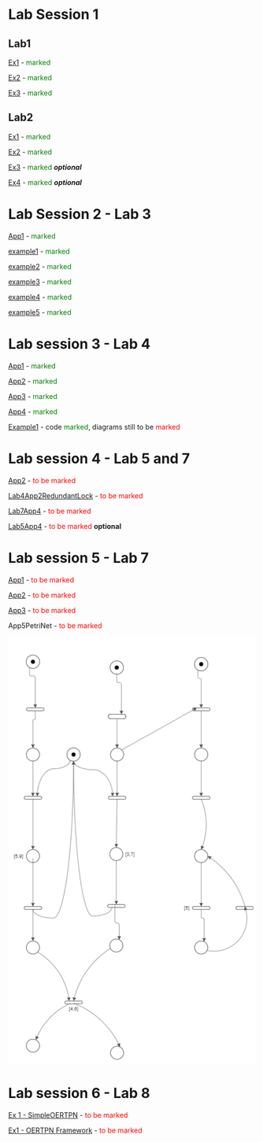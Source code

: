 # Lab Session 1
## Lab1
[Ex1](src%2FLabSession1%2FLab1%2FEx1) - <span style="color:green">marked</span>

[Ex2](src%2FLabSession1%2FLab1%2FEx2) - <span style="color:green">marked</span>

[Ex3](src%2FLabSession1%2FLab1%2FEx3) - <span style="color:green">marked</span>

## Lab2

[Ex1](src%2FLabSession1%2FLab2%2FEx1) - <span style="color:green">marked</span>

[Ex2](src%2FLabSession1%2FLab2%2FEx2) - <span style="color:green">marked</span>

[Ex3](src%2FLabSession1%2FLab2%2FEx3) - <span style="color:green">marked</span> _**optional**_

[Ex4](src%2FLabSession1%2FLab2%2FEx4) - <span style="color:green">marked</span> _**optional**_

# Lab Session 2 - Lab 3

[App1](src%2FLabSession2%2FLab3%2FApp1) - <span style="color:green">marked</span>

[example1](src%2FLabSession2%2FLab3%2Fexample1) - <span style="color:green">marked</span>

[example2](src%2FLabSession2%2FLab3%2Fexample2) - <span style="color:green">marked</span>

[example3](src%2FLabSession2%2FLab3%2Fexample3) - <span style="color:green">marked</span>

[example4](src%2FLabSession2%2FLab3%2Fexample4) - <span style="color:green">marked</span>

[example5](src%2FLabSession2%2FLab3%2Fexample5) - <span style="color:green">marked</span>

# Lab session 3 - Lab 4

[App1](src%2FLabSession3%2FLab4%2FApp1) - <span style="color:green">marked</span>

[App2](src%2FLabSession3%2FLab4%2FApp2) - <span style="color:green">marked</span>

[App3](src%2FLabSession3%2FLab4%2FApp3) - <span style="color:green">marked</span>

[App4](src%2FLabSession3%2FLab4%2FApp4) - <span style="color:green">marked</span>

[Example1](src%2FLabSession3%2FLab4%2FExample1) - code <span style="color:green">marked</span>, diagrams still to be <span style="color:red">marked</span>

# Lab session 4 - Lab 5 and 7

[App2](src%2FLabSession4%2FLab5%2FApp2) - <span style="color:red">to be marked</span>

[Lab4App2RedundantLock](src%2FLabSession4%2FLab5%2FLab4App2RedundantLock) - <span style="color:red">to be marked</span>

[Lab7App4](src%2FLabSession4%2FLab7%2FApp4) - <span style="color:red">to be marked</span>

[Lab5App4](src%2FLabSession4%2FLab5%2FApp4) - <span style="color:red">to be marked </span> **optional**

# Lab session 5 - Lab 7

[App1](src%2FLabSession5%2FLab7%2FApp1) - <span style="color:red">to be marked</span>

[App2](src%2FLabSession5%2FLab7%2FApp2) - <span style="color:red">to be marked</span>

[App3](src%2FLabSession5%2FLab7%2FApp3) - <span style="color:red">to be marked</span>

App5PetriNet - <span style="color:red">to be marked</span>

![App5PetriNet.PNG](src%2FLabSession5%2FLab7%2FApp5PetriNet.PNG)

# Lab session 6 - Lab 8

[Ex 1 - SimpleOERTPN](RTS/src/LabSession6/GalvanizingLine_SimpleOERTPN) - <span style="color:red">to be marked</span>

[Ex1 - OERTPN Framework](https://github.com/ileacosmin/IleaCosmin_30333_RTSLAB/tree/main/OETPNFramework)  - <span style="color:red">to be marked</span>

